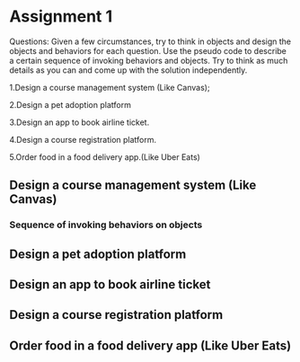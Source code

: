 # Assignment 1

Questions:
Given a few circumstances, try to think in objects and design the objects and behaviors for each question. Use the pseudo code to describe a certain sequence of invoking behaviors and objects. Try to think as much details as you can and come up with the solution independently.

1.Design a course management system (Like Canvas);

2.Design a pet adoption platform

3.Design an app to book airline ticket.

4.Design a course registration platform.

5.Order food in a food delivery app.(Like Uber Eats)

## Design a course management system (Like Canvas)

### Sequence of invoking behaviors on objects

## Design a pet adoption platform

## Design an app to book airline ticket

## Design a course registration platform

## Order food in a food delivery app (Like Uber Eats)
